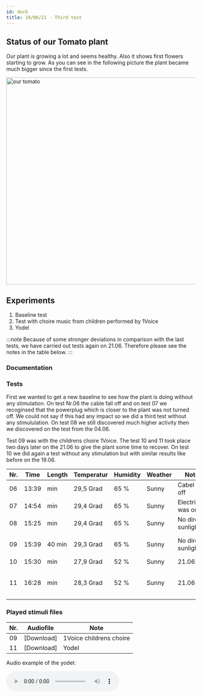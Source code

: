 ```yaml
---
id: doc6
title: 19/06/21 - Third test
---
```


## Status of our Tomato plant

Our plant is growing a lot and seems healthy. Also it shows first flowers starting to grow. As you can see in the following picture the plant became much bigger since the first tests.

<img src="/img/Test03/tomato.jpg" alt="our tomato" width="550"/>

## Experiments

1. Baseline test
2. Test with choire music from children performed by 1Voice
3. Yodel

:::note
Because of some stronger deviations in comparison with the last tests, we have carried out tests again on 21.06. Therefore please see the notes in the table below.
:::

### Documentation


### Tests

First we wanted to get a new baseline to see how the plant is doing without any stimulation. On test Nr.06 the cable fall off and on test 07 we recoginsed that the powerplug which is closer to the plant was not turned off. We could not say if this had any impact so we did a third test without any stimululation. On test 08 we still discovered much higher activity then we discovered on the test from the 04.06.

Test 09 was with the childrens choire 1Voice. The test 10 and 11 took place two days later on the 21.06 to give the plant some time to recover.
On test 10 we did again a test without any stimulation but with similar results like before on the 19.06.

Nr. | Time  | Length  | Temperatur | Humidity   | Weather | Note                | Stimuli                       | Data       |
--- | ----- | ------- | --------   |  --------  | ------  | --------            | --------                      | --------   |
06  | 13:39 |    min  | 29,5 Grad  | 65 %       | Sunny   | Cabel fall off      | None                          | [Download] |
07  | 14:54 |    min  | 29,4 Grad  | 65 %       | Sunny   | Electricity was on  | None                          | [Download] |
08  | 15:25 |    min  | 29,4 Grad  | 65 %       | Sunny   | No direct sunlight  | None                          | [Download] |
09  | 15:39 | 40 min  | 29,3 Grad  | 65 %       | Sunny   | No direct sunlight  | 1Voice childrens choire       | [Download] |
10  | 15:30 |    min  | 27,9 Grad  | 52 %       | Sunny   | 21.06               | None                          | [Download] |
11  | 16:28 |    min  | 28,3 Grad  | 52 %       | Sunny   | 21.06               | Yodel 2min with 5 repeats     | [Download] |

### Played stimuli files

Nr. | Audiofile  | Note                     |
--- | -------    | ----------               |
09  | [Download] |  1Voice childrens choire |  
11  | [Download] |  Yodel                   | 


Audio example of the yodel:

<audio controls="controls">
  <source type="audio/wav" src="/data/Test03/Stimuli/Jodel.wav"></source>
  <p>Your browser does not support the audio element.</p>
</audio>              

